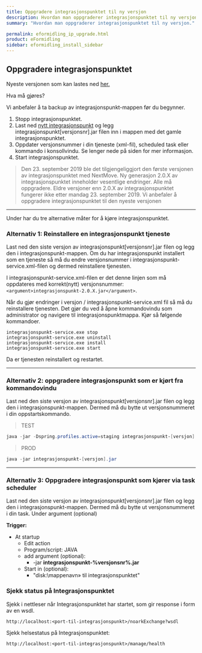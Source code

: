 ```yaml
---
title: Oppgradere integrasjonspunktet til ny versjon
description: Hvordan man oppgraderer integrasjonspunktet til ny versjon.
summary: "Hvordan man oppgraderer integrasjonspunktet til ny versjon."

permalink: eformidling_ip_upgrade.html
product: eFormidling
sidebar: eformidling_install_sidebar
---
```


## Oppgradere integrasjonspunktet

Nyeste versjonen som kan lastes ned [her.](https://beta-meldingsutveksling.difi.no/service/local/repositories/releases/content/no/difi/meldingsutveksling/integrasjonspunkt/2.0.8/integrasjonspunkt-2.0.8.jar) 


Hva må gjøres? 

Vi anbefaler å ta backup av integrasjonspunkt-mappen før du begynner.

1. Stopp integrasjonspunktet.
2. Last ned [nytt integrasjonspunkt](https://beta-meldingsutveksling.difi.no/service/local/repositories/releases/content/no/difi/meldingsutveksling/integrasjonspunkt/2.0.8/integrasjonspunkt-2.0.8.jar) og legg integrasjonspunkt[versjonsnr].jar filen inn i mappen med det gamle integrasjonspunktet.
3. Oppdater versjonsnummer i din tjeneste (xml-fil), scheduled task eller kommando i konsollvindu. Se lenger nede på siden for mer informasjon.
4. Start integrasjonspunktet. 



> Den 23. september 2019 ble det tilgjengeliggjort den første versjonen av integrasjonspunktet med NextMove. Ny generasjon 2.0.X av integrasjonspunktet inneholder vesentlige endringer. 
> Alle må oppgradere. Eldre versjoner enn 2.0.X av integrasjonspunktet fungerer ikke etter mandag 23. september 2019. Vi anbefaler å oppgradere integrasjonspunktet til den nyeste versjonen

---

Under har du tre alternative måter for å kjøre integrasjonspunktet. 

### Alternativ 1: Reinstallere en integrasjonspunkt tjeneste
Last ned den siste versjon av integrasjonspunkt[versjonsnr].jar filen og legg den i integrasjonspunkt-mappen. Om du har integrasjonspunkt installert som en tjeneste så må du endre versjonsnummer i integrasjonspunkt-service.xml-filen og dermed reinstallere tjenesten.

I integrasjonspunkt-service.xml-filen er det denne linjen som må oppdateres med korrekt(nytt) versjonsnummer: ```<argument>integrasjonspunkt-2.0.X.jar</argument>```.

Når du gjør endringer i versjon / integrasjonspunkt-service.xml fil så må du reinstallere tjenesten. Det gjør du ved å åpne kommandovindu som administrator og navigere til integrasjonspunktmappa. Kjør så følgende kommandoer.

```
integrasjonspunkt-service.exe stop
integrasjonspunkt-service.exe uninstall
integrasjonspunkt-service.exe install
integrasjonspunkt-service.exe start
```

Da er tjenesten reinstallert og restartet.



___

### Alternativ 2: oppgradere integrasjonspunkt som er kjørt fra kommandovindu

Last ned den siste versjon av integrasjonspunkt[versjonsnr].jar filen og legg den i integrasjonspunkt-mappen. Dermed må du bytte ut versjonsnummeret i din oppstartskommando. 

> TEST
```powershell
java -jar -Dspring.profiles.active=staging integrasjonspunkt-[versjon].jar 
```

> PROD
```powershell
java -jar integrasjonspunkt-[versjon].jar
```
___ 

### Alternativ 3: Oppgradere integrasjonspunkt som kjører via task scheduler

Last ned den siste versjon av integrasjonspunkt[versjonsnr].jar filen og legg den i integrasjonspunkt-mappen. Dermed må du bytte ut versjonsnummeret i din task. Under argument (optional) 

**Trigger:**
* At startup
   * Edit action
   * Program/script: JAVA
   * add argument (optional):
        * -jar **integrasjonspunkt-%versjonsnr%.jar** 
   * Start in (optional):
        * "disk:\mappenavn» til integrasjonspunktet"


### Sjekk status på Integrasjonspunktet

Sjekk i nettleser når Integrasjonspunktet har startet, som gir response i form av en wsdl.

```
http://localhost:<port-til-integrasjonspunkt>/noarkExchange?wsdl
```

Sjekk helsestatus på Integrasjonspunktet:

```
http://localhost:<port-til-integrasjonspunkt>/manage/health
```
